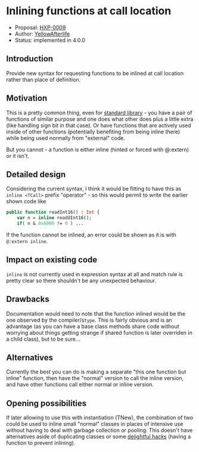 # Inlining functions at call location

* Proposal: [HXP-0009](0009-inline-calls.md)
* Author: [YellowAfterlife](https://github.com/yellowafterlife)
* Status: implemented in 4.0.0

## Introduction

Provide new syntax for requesting functions to be inlined at call location rather than place of definition.

## Motivation

This is a pretty common thing, even for [standard library](https://github.com/HaxeFoundation/haxe/blob/development/std/haxe/io/Input.hx#L229-L247) - you have a pair of functions of similar purpose and one does what other does plus a little extra (like handling sign bit in that case). Or have functions that are actively used inside of other functions (potentially benefiting from being inline there) while being used normally from "external" code.

But you cannot - a function is either inline (hinted or forced with @:extern) or it isn't.

## Detailed design

Considering the current syntax, I think it would be fitting to have this as `inline <TCall>` prefix "operator" - so this would permit to write the earlier shown code like
```haxe
public function readInt16() : Int {
	var n = inline readUInt16();
	if( n & 0x8000 != 0 ) ...
```
If the function cannot be inlined, an error could be shown as it is with `@:extern inline`.

## Impact on existing code

`inline` is not currently used in expression syntax at all and match rule is pretty clear so there shouldn't be any unexpected behaviour.

## Drawbacks

Documentation would need to note that the function inlined would be the one observed by the compiler/`$type`. This is fairly obvious and is an advantage (as you can have a base class methods share code without worrying about things getting strange if shared function is later overriden in a child class), but to be sure...

## Alternatives

Currently the best you can do is making a separate "this one function but inline" function, then have the "normal" version to call the inline version, and have other functions call either normal or inline version.

## Opening possibilities

If later allowing to use this with instantiation (TNew), the combination of two could be used to inline small "normal" classes in places of intensive use without having to deal with garbage collection or pooling. This doesn't have alternatives aside of duplicating classes or some [delightful hacks](https://try.haxe.org/#Ee0DC) (having a function to prevent inlining).
